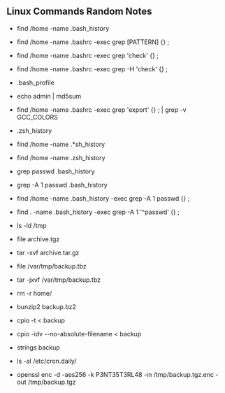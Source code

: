 ## Linux Commands Random Notes

- find /home -name .bash_history

- find /home -name .bashrc -exec grep [PATTERN] {} \;

- find /home -name .bashrc -exec grep 'check' {} \;

- find /home -name .bashrc -exec grep -H 'check' {} \;

- .bash_profile

- echo admin | md5sum

- find /home -name .bashrc -exec grep 'export' {} \; | grep -v GCC_COLORS

- .zsh_history

- find /home -name .\*sh_history

- find /home -name .zsh_history

- grep passwd .bash_history
- grep -A 1 passwd .bash_history
- find /home -name .bash_history -exec grep -A 1 passwd {} \;
- find . -name .bash_history -exec grep -A 1 '^passwd' {} \;

- ls -ld /tmp
- file archive.tgz
- tar -xvf archive.tar.gz

- file /var/tmp/backup.tbz 
- tar -jxvf /var/tmp/backup.tbz

- rm -r home/

- bunzip2 backup.bz2
- cpio -t < backup
- cpio -idv --no-absolute-filename < backup
- strings backup

- ls -al /etc/cron.daily/
- openssl enc -d -aes256 -k P3NT35T3RL48 -in /tmp/backup.tgz.enc  -out /tmp/backup.tgz